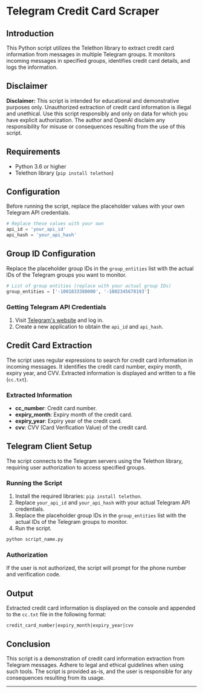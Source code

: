 # Telegram Credit Card Scraper

## Introduction

This Python script utilizes the Telethon library to extract credit card information from messages in multiple Telegram groups. It monitors incoming messages in specified groups, identifies credit card details, and logs the information.

## Disclaimer

**Disclaimer:** This script is intended for educational and demonstrative purposes only. Unauthorized extraction of credit card information is illegal and unethical. Use this script responsibly and only on data for which you have explicit authorization. The author and OpenAI disclaim any responsibility for misuse or consequences resulting from the use of this script.

## Requirements

- Python 3.6 or higher
- Telethon library (`pip install telethon`)

## Configuration

Before running the script, replace the placeholder values with your own Telegram API credentials.

```python
# Replace these values with your own
api_id = 'your_api_id'
api_hash = 'your_api_hash'
```

## Group ID Configuration

Replace the placeholder group IDs in the `group_entities` list with the actual IDs of the Telegram groups you want to monitor.

```python
# List of group entities (replace with your actual group IDs)
group_entities = ['-1001833380000', '-1002345678193']
```

### Getting Telegram API Credentials

1. Visit [Telegram's website](https://my.telegram.org/auth) and log in.
2. Create a new application to obtain the `api_id` and `api_hash`.

## Credit Card Extraction

The script uses regular expressions to search for credit card information in incoming messages. It identifies the credit card number, expiry month, expiry year, and CVV. Extracted information is displayed and written to a file (`cc.txt`).

### Extracted Information

- **cc_number**: Credit card number.
- **expiry_month**: Expiry month of the credit card.
- **expiry_year**: Expiry year of the credit card.
- **cvv**: CVV (Card Verification Value) of the credit card.

## Telegram Client Setup

The script connects to the Telegram servers using the Telethon library, requiring user authorization to access specified groups.

### Running the Script

1. Install the required libraries: `pip install telethon`.
2. Replace `your_api_id` and `your_api_hash` with your actual Telegram API credentials.
3. Replace the placeholder group IDs in the `group_entities` list with the actual IDs of the Telegram groups to monitor.
4. Run the script.

```bash
python script_name.py
```

### Authorization

If the user is not authorized, the script will prompt for the phone number and verification code.

## Output

Extracted credit card information is displayed on the console and appended to the `cc.txt` file in the following format:

```plaintext
credit_card_number|expiry_month|expiry_year|cvv
```

## Conclusion

This script is a demonstration of credit card information extraction from Telegram messages. Adhere to legal and ethical guidelines when using such tools. The script is provided as-is, and the user is responsible for any consequences resulting from its usage.

---
